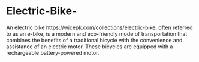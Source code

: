# Electric-Bike-
An electric bike https://wicepk.com/collections/electric-bike, often referred to as an e-bike, is a modern and eco-friendly mode of transportation that combines the benefits of a traditional bicycle with the convenience and assistance of an electric motor. These bicycles are equipped with a rechargeable battery-powered motor.
